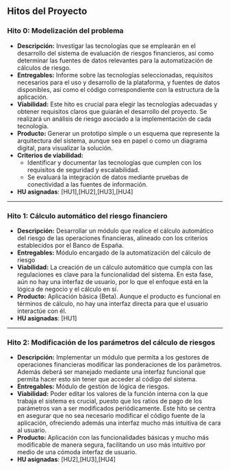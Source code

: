 ## Hitos del Proyecto

### Hito 0: Modelización del problema
- **Descripción:** Investigar las tecnologías que se emplearán en el desarrollo del sistema de evaluación de riesgos financieros, así como determinar las fuentes de datos relevantes para la automatización de cálculos de riesgo.  
- **Entregables:** Informe sobre las tecnologías seleccionadas, requisitos necesarios para el uso y desarrollo de la plataforma, y fuentes de datos disponibles, así como el código correspondiente con la estructura de la aplicación.  
- **Viabilidad:** Este hito es crucial para elegir las tecnologías adecuadas y obtener requisitos claros que guiarán el desarrollo del proyecto. Se realizará un análisis de riesgo asociado a la implementación de cada tecnología.
- **Producto:** Generar un prototipo simple o un esquema que represente la arquitectura del sistema, aunque sea en papel o como un diagrama digital, para visualizar la solución.
- **Criterios de viabilidad:** 
  - Identificar y documentar las tecnologías que cumplen con los requisitos de seguridad y escalabilidad.
  - Se evaluará la integración de datos mediante pruebas de conectividad a las fuentes de información.
- **HU asignadas**: [HU1],[HU2],[HU3],[HU4]

---

### Hito 1: Cálculo automático del riesgo financiero
- **Descripción:** Desarrollar un módulo que realice el cálculo automático del riesgo de las operaciones financieras, alineado con los criterios establecidos por el Banco de España.  
- **Entregables:** Módulo encargado de la automatización del cálculo de riesgo 
- **Viabilidad:** La creación de un cálculo automático que cumpla con las regulaciones es clave para la funcionalidad del sistema. En esta fase, aún no hay una interfaz de usuario, por lo que el enfoque está en la lógica de negocio y el cálculo en sí.  
- **Producto:** Aplicación básica (Beta). Aunque el producto es funcional en términos de cálculo, no hay una interfaz directa para que el usuario interactúe con él.
- **HU asignadas**: [HU1]

---

### Hito 2: Modificación de los parámetros del cálculo de riesgos
- **Descripción:** Implementar un módulo que permita a los gestores de operaciones financieras modificar las ponderaciones de los parámetros. Además deberá ser manejado mediante una interfaz funcional que permita hacer esto sin tener que acceder al código del sistema. 
- **Entregables:** Módulo de gestión de lógica de riesgos. 
- **Viabilidad:** Poder editar los valores de la función interna con la que trabaja el sistema es crucial, puesto que los ratios de pago de los parámetros van a ser modificados periódicamente. Este hito se centra en asegurar que no sea necesario modificar el código fuente de la aplicación, ofreciendo además una interfaz mucho más intuitiva de cara al usuario.  
- **Producto:** Aplicación con las funcionalidades básicas y mucho más modificable de manera segura, facilitando un uso más intuitivo por medio de una cómoda interfaz de usuario.
- **HU asignadas**: [HU2],[HU3],[HU4]
 

